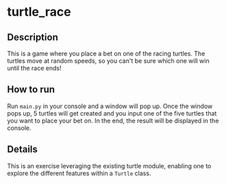 # turtle_race

## Description

This is a game where you place a bet on one of the racing turtles. The turtles move at random speeds, so you can't be sure which one will win until the race ends! 

## How to run

Run `main.py` in your console and a window will pop up. Once the window pops up, 5 turtles will get created and you input one of the five turtles that you want to place your bet on. In the end, the result will be displayed in the console.

## Details

This is an exercise leveraging the existing turtle module, enabling one to explore the different features within a `Turtle` class.

